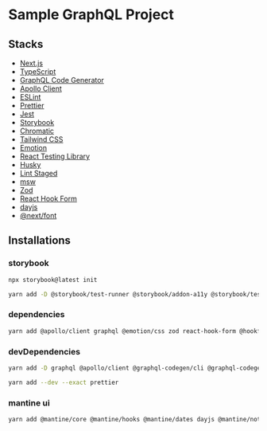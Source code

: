 # Sample GraphQL Project

## Stacks

- [Next.js](https://nextjs.org/)
- [TypeScript](https://www.typescriptlang.org/)
- [GraphQL Code Generator](https://graphql-code-generator.com/)
- [Apollo Client](https://www.apollographql.com/docs/react/)
- [ESLint](https://eslint.org/)
- [Prettier](https://prettier.io/)
- [Jest](https://jestjs.io/)
- [Storybook](https://storybook.js.org/)
- [Chromatic](https://www.chromatic.com/)
- [Tailwind CSS](https://tailwindcss.com/)
- [Emotion](https://emotion.sh/docs/introduction)
- [React Testing Library](https://testing-library.com/docs/react-testing-library/intro)
- [Husky](https://typicode.github.io/husky/#/)
- [Lint Staged](https://github.com/okonet/lint-staged)
- [msw](https://mswjs.io/)
- [Zod](https://zod.dev/)
- [React Hook Form](https://react-hook-form.com/)
- [dayjs](https://day.js.org/)
- [@next/font](https://nextjs.org/docs/api-reference/next/font)

## Installations

### storybook

```sh
npx storybook@latest init
```

```sh
yarn add -D @storybook/test-runner @storybook/addon-a11y @storybook/testing-library @storybook/jest @storybook/addon-interactions @storybook/addon-coverage msw-storybook-addon
```

### dependencies

```sh
yarn add @apollo/client graphql @emotion/css zod react-hook-form @hookform/resolvers dayjs @next/font recoil
```

### devDependencies

```sh
yarn add -D graphql @apollo/client @graphql-codegen/cli @graphql-codegen/client-preset jest chromatic husky lint-staged msw jest-environment-jsdom
```

```sh
yarn add --dev --exact prettier
```

### mantine ui

```sh
yarn add @mantine/core @mantine/hooks @mantine/dates dayjs @mantine/notifications @mantine/modals @mantine/next @emotion/server @emotion/react
```
